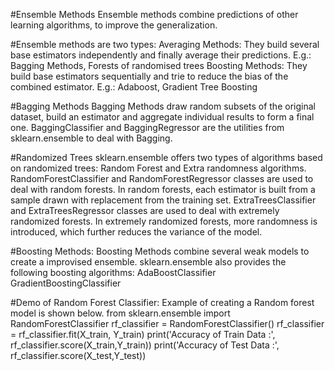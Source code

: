 #Ensemble Methods
Ensemble methods combine predictions of other learning algorithms, to improve the generalization.

#Ensemble methods are two types:
Averaging Methods: They build several base estimators independently and finally average their predictions.
E.g.: Bagging Methods, Forests of randomised trees
Boosting Methods: They build base estimators sequentially and trie to reduce the bias of the combined estimator.
E.g.: Adaboost, Gradient Tree Boosting
  
#Bagging Methods
Bagging Methods draw random subsets of the original dataset, build an estimator and aggregate individual results to form a final one.
BaggingClassifier and BaggingRegressor are the utilities from sklearn.ensemble to deal with Bagging.

#Randomized Trees
sklearn.ensemble offers two types of algorithms based on randomized trees: Random Forest and Extra randomness algorithms.
RandomForestClassifier and RandomForestRegressor classes are used to deal with random forests.
In random forests, each estimator is built from a sample drawn with replacement from the training set.
ExtraTreesClassifier and ExtraTreesRegressor classes are used to deal with extremely randomized forests.
In extremely randomized forests, more randomness is introduced, which further reduces the variance of the model.

#Boosting Methods:
Boosting Methods combine several weak models to create a improvised ensemble.
sklearn.ensemble also provides the following boosting algorithms:
AdaBoostClassifier
GradientBoostingClassifier

#Demo of Random Forest Classifier:
Example of creating a Random forest model is shown below.
from sklearn.ensemble import RandomForestClassifier
rf_classifier = RandomForestClassifier()
rf_classifier = rf_classifier.fit(X_train, Y_train) 
print('Accuracy of Train Data :', rf_classifier.score(X_train,Y_train))
print('Accuracy of Test Data :', rf_classifier.score(X_test,Y_test))
